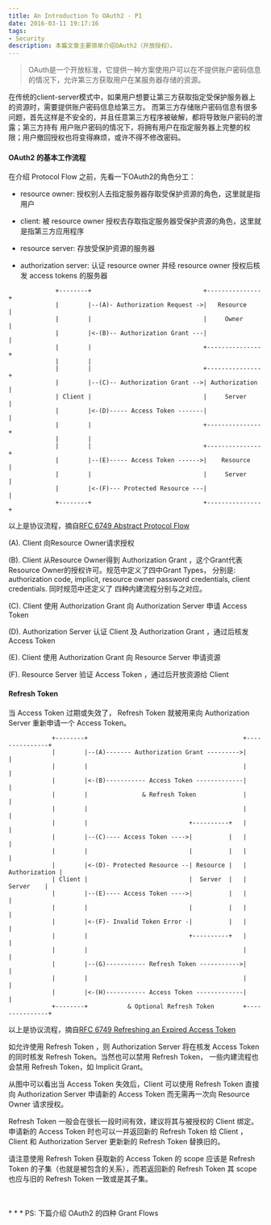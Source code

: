 ```yaml
---
title: An Introduction To OAuth2 - P1
date: 2016-03-11 19:17:16
tags:
- Security
description: 本篇文章主要简单介绍OAuth2（开放授权）。
---
```


> OAuth是一个开放标准，它提供一种方案使用户可以在不提供账户密码信息的情况下，允许第三方获取用户在某服务器存储的资源。

在传统的client-server模式中，如果用户想要让第三方获取指定受保护服务器上的资源时，需要提供账户密码信息给第三方。
而第三方存储账户密码信息有很多问题，首先这样是不安全的，并且任意第三方程序被破解，都将导致账户密码的泄露；第三方持有
用户账户密码的情况下，将拥有用户在指定服务器上完整的权限；用户撤回授权也将变得麻烦，或许不得不修改密码。

#### OAuth2 的基本工作流程

在介绍 Protocol Flow 之前，先看一下OAuth2的角色分工：

* resource owner: 
  授权别人去指定服务器存取受保护资源的角色，这里就是指用户

* client: 
  被 resource owner 授权去存取指定服务器受保护资源的角色，这里就是指第三方应用程序

* resource server: 
  存放受保护资源的服务器

* authorization server: 
  认证 resource owner 并经 resource owner 授权后核发 access tokens 的服务器


```
             +--------+                               +---------------+
             |        |--(A)- Authorization Request ->|   Resource    |
             |        |                               |     Owner     |
             |        |<-(B)-- Authorization Grant ---|               |
             |        |                               +---------------+
             |        |
             |        |                               +---------------+
             |        |--(C)-- Authorization Grant -->| Authorization |
             | Client |                               |     Server    |
             |        |<-(D)----- Access Token -------|               |
             |        |                               +---------------+
             |        |
             |        |                               +---------------+
             |        |--(E)----- Access Token ------>|    Resource   |
             |        |                               |     Server    |
             |        |<-(F)--- Protected Resource ---|               |
             +--------+                               +---------------+

```
以上是协议流程，摘自[RFC 6749 Abstract Protocol Flow](https://tools.ietf.org/html/rfc6749)

(A). Client 向Resource Owner请求授权

(B). Client 从Resource Owner得到 Authorization Grant ，这个Grant代表Resource Owner的授权许可。规范中定义了四中Grant Types，
     分别是: authorization code, implicit, resource owner password credentials, client credentials. 同时规范中还定义了
     四种内建流程分别与之对应。

(C). Client 使用 Authorization Grant 向 Authorization Server 申请 Access Token 

(D). Authorization Server 认证 Client 及 Authorization Grant ，通过后核发 Access Token 

(E). Client 使用 Authorization Grant 向 Resource Server 申请资源

(F). Resource Server 验证 Access Token ，通过后开放资源给 Client


#### Refresh Token

当 Access Token 过期或失效了， Refresh Token 就被用来向 Authorization Server 重新申请一个 Access Token。
```
            +--------+                                           +---------------+
            |        |--(A)------- Authorization Grant --------->|               |
            |        |                                           |               |
            |        |<-(B)----------- Access Token -------------|               |
            |        |               & Refresh Token             |               |
            |        |                                           |               |
            |        |                            +----------+   |               |
            |        |--(C)---- Access Token ---->|          |   |               |
            |        |                            |          |   |               |
            |        |<-(D)- Protected Resource --| Resource |   | Authorization |
            | Client |                            |  Server  |   |     Server    |
            |        |--(E)---- Access Token ---->|          |   |               |
            |        |                            |          |   |               |
            |        |<-(F)- Invalid Token Error -|          |   |               |
            |        |                            +----------+   |               |
            |        |                                           |               |
            |        |--(G)----------- Refresh Token ----------->|               |
            |        |                                           |               |
            |        |<-(H)----------- Access Token -------------|               |
            +--------+           & Optional Refresh Token        +---------------+
```
以上是协议流程，摘自[RFC 6749 Refreshing an Expired Access Token](https://tools.ietf.org/html/rfc6749)

如允许使用 Refresh Token ，则 Authorization Server 将在核发 Access Token 的同时核发 Refresh Token。当然也可以禁用 Refresh Token，
一些内建流程也会禁用 Refresh Token，如 Implicit Grant。

从图中可以看出当 Access Token 失效后，Client 可以使用 Refresh Token 直接向 Authorization Server 申请新的 Access Token 而无需再一次向
Resource Owner 请求授权。

Refresh Token 一般会在很长一段时间有效，建议将其与被授权的 Client 绑定。申请新的 Access Token 时也可以一并返回新的 Refresh Token 给 Client
，Client 和 Authorization Server 更新新的 Refresh Token 替换旧的。

请注意使用 Refresh Token 获取新的 Access Token 的 scope 应该是 Refresh Token 的子集（也就是被包含的关系），而若返回新的 Refresh Token 其 scope 也应与旧的 Refresh Token 一致或是其子集。

<br /> 
<br /> 
*  *  *
PS: 下篇介绍 OAuth2 的四种 Grant Flows
